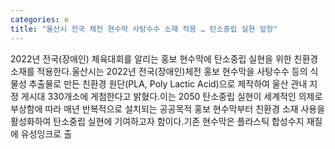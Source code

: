 ```yaml
---
categories: e
title: "울산시 전국 체전 현수막 사탕수수 소재 적용 … 탄소중립 실현 앞장"
---
```

2022년 전국(장애인) 체육대회를 알리는 홍보 현수막에 탄소중립 실현을 위한 친환경 소재를 적용한다.울산시는 2022년 전국(장애인)체전 홍보 현수막을 사탕수수 등의 식물성 추출물로 만든 친환경 원단(PLA, Poly Lactic Acid)으로 제작하여 울산 관내 지정 게시대 330개소에 게첨한다고 밝혔다.이는 2050 탄소중립 실현이 세계적인 의제로 부상함에 따라 매년 반복적으로 설치되는 공공목적 홍보 현수막부터 친환경 소재 사용을 활성화하여 탄소중립 실현에 기여하고자 함이다.기존 현수막은 플라스틱 합성수지 재질에 유성잉크로 출